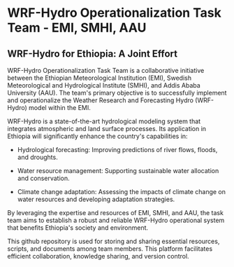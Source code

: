 # WRF-Hydro Operationalization Task Team - EMI, SMHI, AAU

## WRF-Hydro for Ethiopia: A Joint Effort

WRF-Hydro Operationalization Task Team is a collaborative initiative between the Ethiopian Meteorological Institution (EMI), Swedish Meteorological and Hydrological Institute (SMHI), and Addis Ababa University (AAU). The team's primary objective is to successfully implement and operationalize the Weather Research and Forecasting Hydro (WRF-Hydro) model within the EMI.

WRF-Hydro is a state-of-the-art hydrological modeling system that integrates atmospheric and land surface processes. Its application in Ethiopia will significantly enhance the country's capabilities in:

  - Hydrological forecasting: Improving predictions of river flows, floods, and droughts.
  
  - Water resource management: Supporting sustainable water allocation and conservation.
  
  - Climate change adaptation: Assessing the impacts of climate change on water resources and developing adaptation strategies.

By leveraging the expertise and resources of EMI, SMHI, and AAU, the task team aims to establish a robust and reliable WRF-Hydro operational system that benefits Ethiopia's society and environment.

This github repository is used for storing and sharing essential resources, scripts, and documents among team members. This platform facilitates efficient collaboration, knowledge sharing, and version control.
